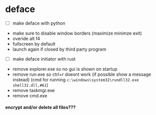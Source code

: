 # deface
- [ ] make deface with python
- make sure to disable window borders (maximize minimze exit)
- overide alt f4
- fullscreen by default
- launch again if closed by third party program

- [ ] make deface initiator with rust
- remove explorer.exe so no gui is shown on startup
- remove run.exe so ctrl+r doesnt work (if possible show a message instead) (cmd for running `c:\windows\system32\rundll32.exe shell32.dll,#61`)
- remove taskmgr.exe
- remove cmd.exe

#### encrypt and/or delete all files???
